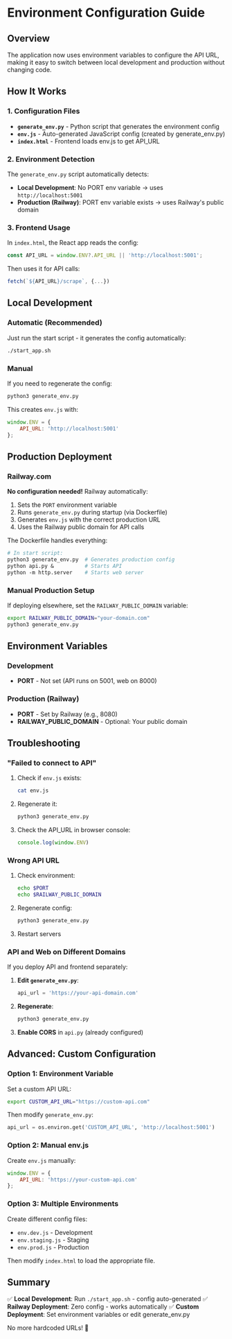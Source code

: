 # Environment Configuration Guide

## Overview

The application now uses environment variables to configure the API URL, making it easy to switch between local development and production without changing code.

## How It Works

### 1. Configuration Files

- **`generate_env.py`** - Python script that generates the environment config
- **`env.js`** - Auto-generated JavaScript config (created by generate_env.py)
- **`index.html`** - Frontend loads env.js to get API_URL

### 2. Environment Detection

The `generate_env.py` script automatically detects:
- **Local Development**: No PORT env variable → uses `http://localhost:5001`
- **Production (Railway)**: PORT env variable exists → uses Railway's public domain

### 3. Frontend Usage

In `index.html`, the React app reads the config:
```javascript
const API_URL = window.ENV?.API_URL || 'http://localhost:5001';
```

Then uses it for API calls:
```javascript
fetch(`${API_URL}/scrape`, {...})
```

## Local Development

### Automatic (Recommended)
Just run the start script - it generates the config automatically:
```bash
./start_app.sh
```

### Manual
If you need to regenerate the config:
```bash
python3 generate_env.py
```

This creates `env.js` with:
```javascript
window.ENV = {
    API_URL: 'http://localhost:5001'
};
```

## Production Deployment

### Railway.com

**No configuration needed!** Railway automatically:
1. Sets the `PORT` environment variable
2. Runs `generate_env.py` during startup (via Dockerfile)
3. Generates `env.js` with the correct production URL
4. Uses the Railway public domain for API calls

The Dockerfile handles everything:
```dockerfile
# In start script:
python3 generate_env.py  # Generates production config
python api.py &          # Starts API
python -m http.server    # Starts web server
```

### Manual Production Setup

If deploying elsewhere, set the `RAILWAY_PUBLIC_DOMAIN` variable:
```bash
export RAILWAY_PUBLIC_DOMAIN="your-domain.com"
python3 generate_env.py
```

## Environment Variables

### Development
- **PORT** - Not set (API runs on 5001, web on 8000)

### Production (Railway)
- **PORT** - Set by Railway (e.g., 8080)
- **RAILWAY_PUBLIC_DOMAIN** - Optional: Your public domain

## Troubleshooting

### "Failed to connect to API"
1. Check if `env.js` exists:
   ```bash
   cat env.js
   ```

2. Regenerate it:
   ```bash
   python3 generate_env.py
   ```

3. Check the API_URL in browser console:
   ```javascript
   console.log(window.ENV)
   ```

### Wrong API URL
1. Check environment:
   ```bash
   echo $PORT
   echo $RAILWAY_PUBLIC_DOMAIN
   ```

2. Regenerate config:
   ```bash
   python3 generate_env.py
   ```

3. Restart servers

### API and Web on Different Domains

If you deploy API and frontend separately:

1. **Edit `generate_env.py`**:
   ```python
   api_url = 'https://your-api-domain.com'
   ```

2. **Regenerate**:
   ```bash
   python3 generate_env.py
   ```

3. **Enable CORS** in `api.py` (already configured)

## Advanced: Custom Configuration

### Option 1: Environment Variable
Set a custom API URL:
```bash
export CUSTOM_API_URL="https://custom-api.com"
```

Then modify `generate_env.py`:
```python
api_url = os.environ.get('CUSTOM_API_URL', 'http://localhost:5001')
```

### Option 2: Manual env.js
Create `env.js` manually:
```javascript
window.ENV = {
    API_URL: 'https://your-custom-api.com'
};
```

### Option 3: Multiple Environments
Create different config files:
- `env.dev.js` - Development
- `env.staging.js` - Staging
- `env.prod.js` - Production

Then modify `index.html` to load the appropriate file.

## Summary

✅ **Local Development**: Run `./start_app.sh` - config auto-generated
✅ **Railway Deployment**: Zero config - works automatically
✅ **Custom Deployment**: Set environment variables or edit generate_env.py

No more hardcoded URLs! 🎉
